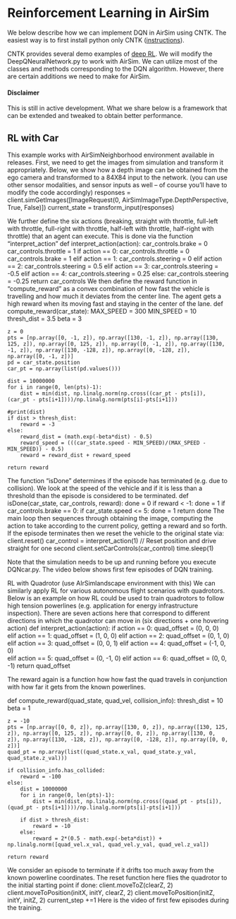 # Reinforcement Learning in AirSim

We below describe how we can implement DQN in AirSim using CNTK. The easiest way is to first install python only CNTK ([instructions](https://docs.microsoft.com/en-us/cognitive-toolkit/setup-windows-python?tabs=cntkpy22)).

CNTK provides several demo examples of [deep RL](https://github.com/Microsoft/CNTK/tree/master/Examples/ReinforcementLearning). We will modify the DeepQNeuralNetwork.py to work with AirSim. We can utilize most of the classes and methods corresponding to the DQN algorithm. However, there are certain additions we need to make for AirSim.

#### Disclaimer
This is still in active development. What we share below is a framework that can be extended and tweaked to obtain better performance.

## RL with Car

This example works with AirSimNeighborhood environment available in releases.
First, we need to get the images from simulation and transform it appropriately. Below, we show how a depth image can be obtained from the ego camera and transformed to a 84X84 input to the network. (you can use other sensor modalities, and sensor inputs as well – of course you’ll have to modify the code accordingly)
responses = client.simGetImages([ImageRequest(0, AirSimImageType.DepthPerspective, True, False)])
current_state = transform_input(responses)

We further define the six actions (breaking, straight with throttle, full-left with throttle, full-right with throttle, half-left with throttle, half-right with throttle) that an agent can execute. This is done via the function “interpret_action”
def interpret_action(action):
    car_controls.brake = 0
    car_controls.throttle = 1
    if action == 0:
        car_controls.throttle = 0
        car_controls.brake = 1
    elif action == 1:
        car_controls.steering = 0
    elif action == 2:
        car_controls.steering = 0.5
    elif action == 3:
        car_controls.steering = -0.5
    elif action == 4:
        car_controls.steering = 0.25
    else:
        car_controls.steering = -0.25
    return car_controls
We then define the reward function in “compute_reward” as a convex combination of how fast the vehicle is travelling and how much it deviates from the center line. The agent gets a high reward when its moving fast and staying in the center of the lane.
def compute_reward(car_state):
    MAX_SPEED = 300
    MIN_SPEED = 10
    thresh_dist = 3.5
    beta = 3

    z = 0
    pts = [np.array([0, -1, z]), np.array([130, -1, z]), np.array([130, 125, z]), np.array([0, 125, z]), np.array([0, -1, z]), np.array([130, -1, z]), np.array([130, -128, z]), np.array([0, -128, z]), np.array([0, -1, z])]
    pd = car_state.position
    car_pt = np.array(list(pd.values()))

    dist = 10000000
    for i in range(0, len(pts)-1):
        dist = min(dist, np.linalg.norm(np.cross((car_pt - pts[i]), (car_pt - pts[i+1])))/np.linalg.norm(pts[i]-pts[i+1]))

    #print(dist)
    if dist > thresh_dist:
        reward = -3
    else:
        reward_dist = (math.exp(-beta*dist) - 0.5)
        reward_speed = (((car_state.speed - MIN_SPEED)/(MAX_SPEED - MIN_SPEED)) - 0.5)
        reward = reward_dist + reward_speed

    return reward
The function “isDone” determines if the episode has terminated (e.g. due to collision). We look at the speed of the vehicle and if it is less than a threshold than the episode is considered to be terminated.
def isDone(car_state, car_controls, reward):
    done = 0
    if reward < -1:
        done = 1
    if car_controls.brake == 0:
        if car_state.speed <= 5:
            done = 1
    return done
The main loop then sequences through obtaining the image, computing the action to take according to the current policy, getting a reward and so forth.
If the episode terminates then we reset the vehicle to the original state via: 
client.reset()
car_control = interpret_action(1) // Reset position and drive straight for one second
client.setCarControls(car_control)
time.sleep(1)

Note that the simulation needs to be up and running before you execute DQNcar.py. The video below shows first few episodes of DQN training.

<Insert Car Video>

RL with Quadrotor (use AIrSimlandscape environment with this)
We can similarly apply RL for various autonomous flight scenarios with quadrotors. Below is an example on how RL could be used to train quadrotors to follow high tension powerlines (e.g. application for energy infrastructure inspection).
There are seven actions here that correspond to different directions in which the quadrotor can move in (six directions + one hovering action)
def interpret_action(action):
    if action == 0:
        quad_offset = (0, 0, 0)
    elif action == 1:
        quad_offset = (1, 0, 0)
    elif action == 2:
        quad_offset = (0, 1, 0)
    elif action == 3:
        quad_offset = (0, 0, 1)
    elif action == 4:
        quad_offset = (-1, 0, 0)    
    elif action == 5:
        quad_offset = (0, -1, 0)
    elif action == 6:
        quad_offset = (0, 0, -1)
    return quad_offset

The reward again is a function how how fast the quad travels in conjunction with how far it gets from the known powerlines.

def compute_reward(quad_state, quad_vel, collision_info):
    thresh_dist = 10
    beta = 1

    z = -10
    pts = [np.array([0, 0, z]), np.array([130, 0, z]), np.array([130, 125, z]), np.array([0, 125, z]), np.array([0, 0, z]), np.array([130, 0, z]), np.array([130, -128, z]), np.array([0, -128, z]), np.array([0, 0, z])]
    quad_pt = np.array(list((quad_state.x_val, quad_state.y_val, quad_state.z_val)))

    if collision_info.has_collided:
        reward = -100
    else:    
        dist = 10000000
        for i in range(0, len(pts)-1):
            dist = min(dist, np.linalg.norm(np.cross((quad_pt - pts[i]), (quad_pt - pts[i+1])))/np.linalg.norm(pts[i]-pts[i+1]))

        if dist > thresh_dist:
            reward = -10
        else:
            reward = 2*(0.5 - math.exp(-beta*dist)) + np.linalg.norm([quad_vel.x_val, quad_vel.y_val, quad_vel.z_val])

    return reward
We consider an episode to terminate if it drifts too much away from the known powerline coordinates. 
The reset function here flies the quadrotor to the initial starting point
    if done:
        client.moveToZ(clearZ, 2)
        client.moveToPosition(initX, initY, clearZ, 2)
        client.moveToPosition(initZ, initY, initZ, 2)
        current_step +=1
Here is the video of first few episodes during the training.
<insert quad video>


